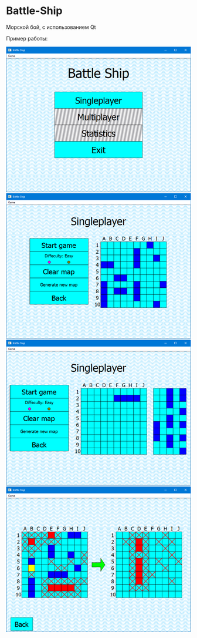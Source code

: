# Battle-Ship
Морской бой, с использованием Qt

Пример работы:

![image](https://github.com/Nikololoshka/Laboratory-work/blob/master/res/battleShipExample1.PNG)
![image](https://github.com/Nikololoshka/Laboratory-work/blob/master/res/battleShipExample2.PNG)
![image](https://github.com/Nikololoshka/Laboratory-work/blob/master/res/battleShipExample3.PNG)
![image](https://github.com/Nikololoshka/Laboratory-work/blob/master/res/battleShipExample4.PNG)
